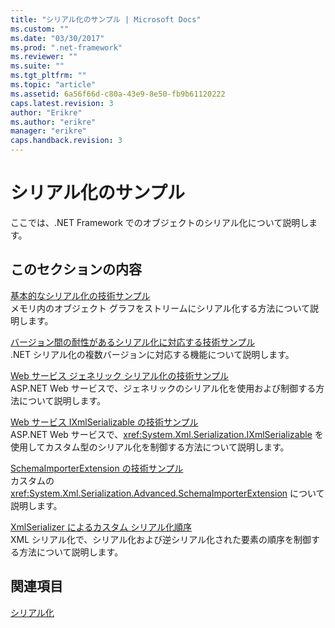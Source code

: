 ```yaml
---
title: "シリアル化のサンプル | Microsoft Docs"
ms.custom: ""
ms.date: "03/30/2017"
ms.prod: ".net-framework"
ms.reviewer: ""
ms.suite: ""
ms.tgt_pltfrm: ""
ms.topic: "article"
ms.assetid: 6a56f66d-c80a-43e9-8e50-fb9b61120222
caps.latest.revision: 3
author: "Erikre"
ms.author: "erikre"
manager: "erikre"
caps.handback.revision: 3
---
```

# シリアル化のサンプル
ここでは、.NET Framework でのオブジェクトのシリアル化について説明します。  
  
## このセクションの内容  
 [基本的なシリアル化の技術サンプル](../../../docs/framework/serialization/basic-serialization-technology-sample.md)  
 メモリ内のオブジェクト グラフをストリームにシリアル化する方法について説明します。  
  
 [バージョン間の耐性があるシリアル化に対応する技術サンプル](../../../docs/framework/serialization/version-tolerant-serialization-technology-sample.md)  
 .NET シリアル化の複数バージョンに対応する機能について説明します。  
  
 [Web サービス ジェネリック シリアル化の技術サンプル](../../../docs/framework/serialization/web-services-generics-serialization-technology-sample.md)  
 ASP.NET Web サービスで、ジェネリックのシリアル化を使用および制御する方法について説明します。  
  
 [Web サービス IXmlSerializable の技術サンプル](../../../docs/framework/serialization/web-services-ixmlserializable-technology-sample.md)  
 ASP.NET Web サービスで、<xref:System.Xml.Serialization.IXmlSerializable> を使用してカスタム型のシリアル化を制御する方法について説明します。  
  
 [SchemaImporterExtension の技術サンプル](../../../docs/framework/serialization/schemaimporterextension-technology-sample.md)  
 カスタムの <xref:System.Xml.Serialization.Advanced.SchemaImporterExtension> について説明します。  
  
 [XmlSerializer によるカスタム シリアル化順序](../../../docs/framework/serialization/custom-serialization-order-with-xmlserializer.md)  
 XML シリアル化で、シリアル化および逆シリアル化された要素の順序を制御する方法について説明します。  
  
## 関連項目  
 [シリアル化](../../../docs/framework/serialization/index.md)
